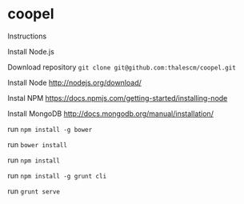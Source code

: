 # coopel

Instructions

Install Node.js



Download repository
`git clone git@github.com:thalescm/coopel.git`

Install Node 
http://nodejs.org/download/

Instal NPM
https://docs.npmjs.com/getting-started/installing-node

Install MongoDB
http://docs.mongodb.org/manual/installation/

run
`npm install -g bower`

run
`bower install`

run
`npm install`

run
`npm install -g grunt cli`

run
`grunt serve`
